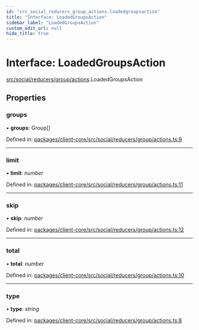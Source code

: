 ```yaml
---
id: "src_social_reducers_group_actions.loadedgroupsaction"
title: "Interface: LoadedGroupsAction"
sidebar_label: "LoadedGroupsAction"
custom_edit_url: null
hide_title: true
---
```


# Interface: LoadedGroupsAction

[src/social/reducers/group/actions](../modules/src_social_reducers_group_actions.md).LoadedGroupsAction

## Properties

### groups

• **groups**: Group[]

Defined in: [packages/client-core/src/social/reducers/group/actions.ts:9](https://github.com/xr3ngine/xr3ngine/blob/65dfcf39a/packages/client-core/src/social/reducers/group/actions.ts#L9)

___

### limit

• **limit**: *number*

Defined in: [packages/client-core/src/social/reducers/group/actions.ts:11](https://github.com/xr3ngine/xr3ngine/blob/65dfcf39a/packages/client-core/src/social/reducers/group/actions.ts#L11)

___

### skip

• **skip**: *number*

Defined in: [packages/client-core/src/social/reducers/group/actions.ts:12](https://github.com/xr3ngine/xr3ngine/blob/65dfcf39a/packages/client-core/src/social/reducers/group/actions.ts#L12)

___

### total

• **total**: *number*

Defined in: [packages/client-core/src/social/reducers/group/actions.ts:10](https://github.com/xr3ngine/xr3ngine/blob/65dfcf39a/packages/client-core/src/social/reducers/group/actions.ts#L10)

___

### type

• **type**: *string*

Defined in: [packages/client-core/src/social/reducers/group/actions.ts:8](https://github.com/xr3ngine/xr3ngine/blob/65dfcf39a/packages/client-core/src/social/reducers/group/actions.ts#L8)
